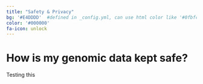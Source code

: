 ```yaml
---
title: "Safety & Privacy"
bg: '#E4DDDD'  #defined in _config.yml, can use html color like '#0fbfcf'
color: '#000000'
fa-icon: unlock
---
```


# How is my genomic data kept safe?

Testing this
